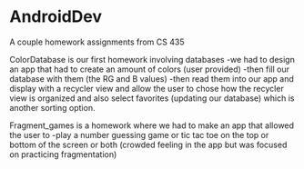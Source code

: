 # AndroidDev
A couple homework assignments from CS 435

ColorDatabase is our first homework involving databases 
-we had to design an app that had to create an amount of colors (user provided) 
-then fill our database with them (the RG and B values) 
-then read them into our app and display with a recycler view and allow the user to chose how the recycler view is
organized and also select favorites (updating our database) which is another sorting option.

Fragment_games is a homework where we had to make an app that allowed the user to 
-play a number guessing game or tic tac toe on the top or bottom of the screen or both
(crowded feeling in the app but was focused on practicing fragmentation)
